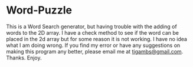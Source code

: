 Word-Puzzle
===========

This is a Word Search generator, but having trouble with the adding of words to the 2D array. I have a check method
to see if the word can be placed in the 2d array but for some reason it is not working. I have no idea what I am doing wrong.
If you find my error or have any suggestions on making this program any better, please email me at tjgambs@gmail.com. Thanks. Enjoy.
